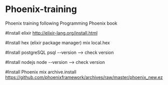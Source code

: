 # Phoenix-training
Phoenix training following Programming Phoenix book


#Install elixir
http://elixir-lang.org/install.html

#Install hex (elixir package manager)
mix local.hex

#Install postgreSQL
psql --version --> check version

#Install nodejs
node --version --> check version

#Install Phoenix
mix archive.install https://github.com/phoenixframework/archives/raw/master/phoenix_new.ez